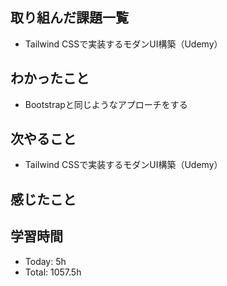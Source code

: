 ## 取り組んだ課題一覧
- Tailwind CSSで実装するモダンUI構築（Udemy）
## わかったこと
- Bootstrapと同じようなアプローチをする
## 次やること
- Tailwind CSSで実装するモダンUI構築（Udemy）
## 感じたこと
## 学習時間
- Today: 5h
- Total: 1057.5h